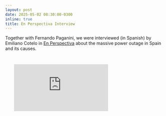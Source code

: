 ```yaml
---
layout: post
date: 2025-05-02 08:30:00-0300
inline: true
title: En Perspectiva Interview
---
```


Together with Fernando Paganini, we were interviewed (in Spanish) by Emiliano Cotelo in [En Perspectiva](https://enperspectiva.uy/) about the massive power outage in Spain and its causes.

<div class="container-fluid embed-responsive-16by9" style="width:90%;padding:2em">
<iframe class="embed-responsive-item" src="https://www.youtube.com/embed/QudCrweX4e8?si=e9xKzVIkahxqZMpQ" title="YouTube video player" frameborder="0" allow="accelerometer; autoplay; clipboard-write; encrypted-media; gyroscope; picture-in-picture; web-share" referrerpolicy="strict-origin-when-cross-origin" allowfullscreen></iframe>
</div>